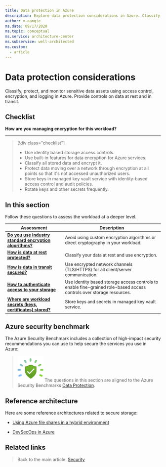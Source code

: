 ```yaml
---
title: Data protection in Azure
description: Explore data protection considerations in Azure. Classify, protect, and monitor sensitive data assets using access control, encryption, and logging.
author: v-aangie
ms.date: 09/17/2020
ms.topic: conceptual
ms.service: architecture-center
ms.subservice: well-architected
ms.custom:
  - article
---
```


# Data protection considerations

Classify, protect, and monitor sensitive data assets using access control, encryption, and logging in Azure. Provide controls on data at rest and in transit.  

## Checklist
**How are you managing encryption for this workload?**
***
> [!div class="checklist"]
> - Use identity based storage access controls.
> - Use built-in features for data encryption for Azure services.
> - Classify all stored data and encrypt it.
> - Protect data moving over a network through encryption at all points so that it's not accessed unauthorized users.
> - Store keys in managed key vault service with identity-based access control and audit policies.
> - Rotate keys and other secrets frequently.
 
## In this section

Follow these questions to assess the workload at a deeper level.

|Assessment|Description|
|---|---|
|[**Do you use industry standard encryption algorithms?**](design-storage-encryption.md)|Avoid using custom encryption algorithms or direct cryptography in your workload.|
|[**How is data at rest protected?**](design-storage-encryption.md#data-at-rest)|Classify your data at rest and use encryption.|
|[**How is data in transit secured?**](design-storage-encryption.md#data-in-transit)|Use encrypted network channels (TLS/HTTPS) for all client/server communication.|
|[**How to authenticate access to your storage**](design-storage-keys.md)|Use identity based storage access controls to enable fine-grained role-based access controls over storage resources.|
|[**Where are workload secrets (keys, certificates) stored?**](design-storage-keys.md#key-storage)|Store keys and secrets in managed key vault service. |

## Azure security benchmark

The Azure Security Benchmark includes a collection of high-impact security recommendations you can use to help secure the services you use in Azure:

> ![GitHub logo](../../_images/benchmark-security.svg) The questions in this section are aligned to the Azure Security Benchmarks [Data Protection](/azure/security/benchmarks/security-control-data-protection).

## Reference architecture
Here are some reference architectures related to secure storage:

- [Using Azure file shares in a hybrid environment](../../hybrid/azure-file-share.yml)

- [DevSecOps in Azure](../../solution-ideas/articles/devsecops-in-azure.yml)

## Related links

> Back to the main article: [Security](./overview.md)